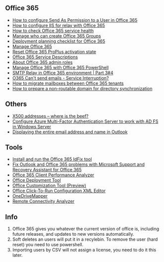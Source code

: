 ## Office 365
- [How to configure Send As Permission to a User in Office 365](https://www.msdigest.net/2012/05/how-to-configure-send-as-permission-to-a-user-in-office-365/)
- [How to configure IIS for relay with Office 365](https://support.office.com/en-us/article/how-to-configure-iis-for-relay-with-office-365-eb57abd2-3859-4e79-b721-2ed1f0f579c9)
- [How to check Office 365 service health](https://support.office.com/en-us/article/how-to-check-office-365-service-health-932ad3ad-533c-418a-b938-6e44e8bc33b0)
- [Manage who can create Office 365 Groups](https://support.office.com/en-us/article/manage-who-can-create-office-365-groups-4c46c8cb-17d0-44b5-9776-005fced8e618)
- [Deployment planning checklist for Office 365](https://support.office.com/en-us/article/deployment-planning-checklist-for-office-365-5fa4f6ef-35ad-4840-91c1-4834df3df5a0?ui=en-US&rs=en-US&ad=US)
- [Manage Office 365](https://docs.microsoft.com/en-us/Office365/)
- [Reset Office 365 ProPlus activation state](https://blogs.technet.microsoft.com/odsupport/2015/05/01/how-to-reset-an-office-365-install-to-the-initial-activationinstall-state/)
- [Office 365 Service Descriptions](https://technet.microsoft.com/en-us/library/office-365-service-descriptions.aspx)
- [About Office 365 admin roles](https://support.office.com/en-us/article/about-office-365-admin-roles-da585eea-f576-4f55-a1e0-87090b6aaa9d)
- [Manage Office 365 with Office 365 PowerShell](https://docs.microsoft.com/en-us/office365/enterprise/powershell/manage-office-365-with-office-365-powershell)
- [SMTP Relay in Office 365 environment | Part 3#4](https://o365info.com/smtp-relay-in-office-365-environment/)
- [O365 Can't send emails - Service Interruption?](https://www.reddit.com/r/sysadmin/comments/8vissw/o365_cant_send_emails_service_interruption/)
- [How to migrate mailboxes between Office 365 tenants](https://www.codetwo.com/admins-blog/how-to-migrate-mailboxes-between-office-365-tenants/)
- [How to prepare a non-routable domain for directory synchronization](https://support.office.com/en-us/article/how-to-prepare-a-non-routable-domain-for-directory-synchronization-e7968303-c234-46c4-b8b0-b5c93c6d57a7?ui=en-US&rs=en-US&ad=US)

## Others
- [X500 addresses – where is the beef?](https://paweljarosz.wordpress.com/2017/12/14/x500-addresses-where-is-the-beef/)
- [Configure Azure Multi-Factor Authentication Server to work with AD FS in Windows Server](https://docs.microsoft.com/en-us/azure/active-directory/authentication/howto-mfaserver-adfs-2012)
- [Displaying the entire email address and name in Outlook](https://www.reddit.com/r/sysadmin/comments/99ette/displaying_the_entire_email_address_and_name_in/)

## Tools
- [Install and run the Office 365 IdFix tool](https://support.office.com/en-us/article/install-and-run-the-office-365-idfix-tool-f4bd2439-3e41-4169-99f6-3fabdfa326ac)
- [Fix Outlook and Office 365 problems with Microsoft Support and Recovery Assistant for Office 365](https://diagnostics.outlook.com/#/)
- [Office 365 Client Performance Analyzer](https://support.office.com/en-us/article/office-365-client-performance-analyzer-e16b0928-bd38-423b-bd4e-b8402bc106aa)
- [Office Deployment Tool](https://www.microsoft.com/en-us/download/details.aspx?id=49117)
- [Office Customization Tool (Preview)](https://config.office.com/softwareAndLanguage)
- [Office Click-To-Run Configuration XML Editor](https://officedev.github.io/Office-IT-Pro-Deployment-Scripts/XmlEditor.html)
- [OneDriveMapper](http://www.lieben.nu/liebensraum/onedrivemapper/)
- [Remote Connectivity Analyzer](https://testconnectivity.microsoft.com/)

## Info
1. Office 365 gives you whatever the current version of office is, including future releases, and updates to new versions automatically.
1. Soft deletes an users will put it in a recylebin. To remove the user (hard reset) you need to use powershell.
1. Importing users by CSV will not assign a license, you need to do it this later.
